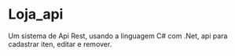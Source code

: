 # Loja_api
Um sistema de Api Rest, usando a linguagem C# com .Net, api para cadastrar iten, editar e remover.
